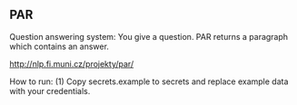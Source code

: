 <h2>PAR</h2>

Question answering system: You give a question. PAR returns a paragraph which contains an answer.

http://nlp.fi.muni.cz/projekty/par/

How to run:
(1) Copy secrets.example to secrets and replace example data with your credentials.
